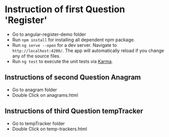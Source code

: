 
# Instruction of first Question 'Register'

* Go to angular-register-demo folder
* Run `npm install` for installing all dependent npm package.
* Run `ng serve --open` for a dev server. Navigate to `http://localhost:4200/`. The app will automatically reload if you change any of the source files. 
* Run `ng test` to execute the unit tests via [Karma](https://karma-runner.github.io). 

## Instructions of second Question Anagram
* Go to anagram folder
* Double Click on anagrams.html

## Instructions of  third Question tempTracker
* Go to tempTracker folder
* Double Click on temp-trackers.html
